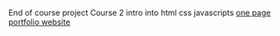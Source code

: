 End of course project Course 2 intro into html css javascripts
[one page portfolio website](https://watashiaashishgurung.github.io/onepageportfoliowebsite/#home)
